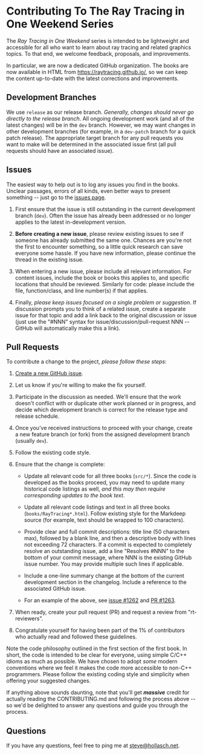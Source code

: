 Contributing To The Ray Tracing in One Weekend Series
====================================================================================================

The _Ray Tracing in One Weekend_ series is intended to be lightweight and accessible for all who
want to learn about ray tracing and related graphics topics. To that end, we welcome feedback,
proposals, and improvements.

In particular, we are now a dedicated GitHub organization. The books are now available in HTML from
https://raytracing.github.io/, so we can keep the content up-to-date with the latest corrections and
improvements.


Development Branches
---------------------
We use `release` as our release branch. _Generally, changes should never go directly to the release
branch_. All ongoing development work (and all of the latest changes) will be in the `dev` branch.
However, we may want changes in other development branches (for example, in a `dev-patch` branch for
a quick patch release). The appropriate target branch for any pull requests you want to make will be
determined in the associated issue first (all pull requests should have an associated issue).


Issues
-------
The easiest way to help out is to log any issues you find in the books. Unclear passages, errors of
all kinds, even better ways to present something -- just go to the [issues page][].

1. First ensure that the issue is still outstanding in the current development branch (`dev`). Often
   the issue has already been addressed or no longer applies to the latest in-development version.

2. **Before creating a new issue**, please review existing issues to see if someone has already
   submitted the same one. Chances are you're not the first to encounter something, so a little
   quick research can save everyone some hassle. If you have new information, please continue the
   thread in the existing issue.

3. When entering a new issue, please include all relevant information. For content issues, include
   the book or books this applies to, and specific locations that should be reviewed. Similarly for
   code: please include the file, function/class, and line number(s) if that applies.

4. Finally, _please keep issues focused on a single problem or suggestion_. If discussion prompts
   you to think of a related issue, create a separate issue for that topic and add a link back to
   the original discussion or issue (just use the "#NNN" syntax for issue/discussion/pull-request
   NNN -- GitHub will automatically make this a link).


Pull Requests
--------------
To contribute a change to the project, *please follow these steps*:

  1. [Create a new GitHub issue](https://github.com/RayTracing/raytracing.github.io/issues).

  2. Let us know if you're willing to make the fix yourself.

  3. Participate in the discussion as needed. We'll ensure that the work doesn't conflict with or
     duplicate other work planned or in progress, and decide which development branch is correct
     for the release type and release schedule.

  4. Once you've received instructions to proceed with your change, create a new feature branch (or
     fork) from the assigned development branch (usually `dev`).

  5. Follow the existing code style.

  6. Ensure that the change is complete:

     - Update all relevant code for all three books (`src/*`). Since the code is developed as the
       books proceed, you may need to update many historical code listings as well, _and this may
       then require corresponding updates to the book text_.

     - Update all relevant code listings and text in all three books (`books/RayTracing*.html`).
       Follow existing style for the Markdeep source (for example, text should be wrapped to 100
       characters).

     - Provide clear and full commit descriptions: title line (50 characters max), followed by a
       blank line, and then a descriptive body with lines not exceeding 72 characters. If a commit
       is expected to completely resolve an outstanding issue, add a line "Resolves #NNN" to the
       bottom of your commit message, where NNN is the existing GitHub issue number. You may provide
       multiple such lines if applicable.

     - Include a one-line summary change at the bottom of the current development section in the
       changelog. Include a reference to the associated GitHub issue.

     - For an example of the above, see
       [issue #1262](https://github.com/RayTracing/raytracing.github.io/issues/1262) and
       [PR #1263](https://github.com/RayTracing/raytracing.github.io/pull/1263).

  7. When ready, create your pull request (PR) and request a review from "rt-reviewers".

  8. Congratulate yourself for having been part of the 1% of contributors who actually read and
     followed these guidelines.

Note the code philosophy outlined in the first section of the first book. In short, the code is
intended to be clear for everyone, using simple C/C++ idioms as much as possible. We have chosen to
adopt _some_ modern conventions where we feel it makes the code more accessible to non-C++
programmers. Please follow the existing coding style and simplicity when offering your suggested
changes.

If anything above sounds daunting, note that you'll get _**massive**_ credit for actually reading
the CONTRIBUTING.md and following the process above -- so we'd be delighted to answer any questions
and guide you through the process.


Questions
----------
If you have any questions, feel free to ping me at steve@hollasch.net.



[issues page]: https://github.com/RayTracing/raytracing.github.io/issues/
